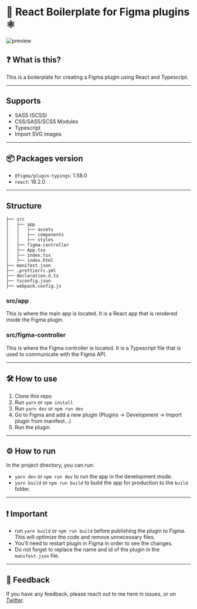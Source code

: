 # 🎨 React Boilerplate for Figma plugins ⚛️

![preview](https://user-images.githubusercontent.com/18498712/222872587-28fb60ea-9282-48f4-8984-3e80a4b1b140.jpeg)

## ❓ What is this?

This is a boilerplate for creating a Figma plugin using React and Typescript.

---

## Supports

- SASS (SCSS)
- CSS/SASS/SCSS Modules
- Typescript
- Import SVG images

---

## 📦 Packages version

- `@figma/plugin-typings`: 1.58.0
- `react`: 18.2.0

---

## Structure

```
├── src
│   ├── app
│   │   ├── assets
│   │   ├── components
│   │   ├── styles
│   ├── figma-controller
│   ├── App.tsx
│   ├── index.tsx
│   ├── index.html
├── manifest.json
├── .prettierrc.yml
├── declaration.d.ts
├── tsconfig.json
├── webpack.config.js
```

### src/app

This is where the main app is located. It is a React app that is rendered inside the Figma plugin.

### src/figma-controller

This is where the Figma controller is located. It is a Typescript file that is used to communicate with the Figma API.


---

## 🛠️ How to use

1. Clone this repo
2. Run `yarn` or `npm install`
3. Run `yarn dev` or `npm run dev`
4. Go to Figma and add a new plugin (Plugins -> Development -> Import plugin from manifest…)
5. Run the plugin

---
   
## ⚙️ How to run

In the project directory, you can run:
- `yarn dev` or `npm run dev` to run the app in the development mode.
- `yarn build` or `npm run build` to build the app for production to the `build` folder.

---

## ❗ Important

- run `yarn build` or `npm run build` before publishing the plugin to Figma. This will optimize the code and remove unnecessary files.
- You'll need to restart plugin in Figma in order to see the changes.
- Do not forget to replace the name and id of the plugin in the `manifest.json` file.

---

## 📣 Feedback

If you have any feedback, please reach out to me here in issues, or on [Twitter](https://twitter.com/PaveILaptev).
